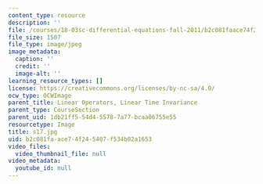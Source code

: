 ```yaml
---
content_type: resource
description: ''
file: /courses/18-03sc-differential-equations-fall-2011/b2c081faace74f245407f534b02a1653_s17.jpg
file_size: 1507
file_type: image/jpeg
image_metadata:
  caption: ''
  credit: ''
  image-alt: ''
learning_resource_types: []
license: https://creativecommons.org/licenses/by-nc-sa/4.0/
ocw_type: OCWImage
parent_title: Linear Operators, Linear Time Invariance
parent_type: CourseSection
parent_uid: 1db21ff5-54d4-5578-7a77-bcaa06755e55
resourcetype: Image
title: s17.jpg
uid: b2c081fa-ace7-4f24-5407-f534b02a1653
video_files:
  video_thumbnail_file: null
video_metadata:
  youtube_id: null
---
```

